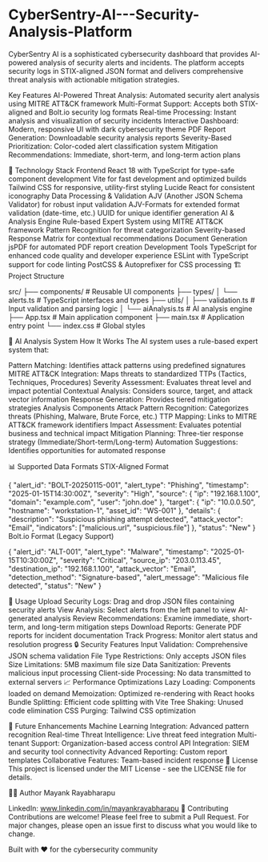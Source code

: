 # CyberSentry-AI---Security-Analysis-Platform
CyberSentry AI is a sophisticated cybersecurity dashboard that provides AI-powered analysis of security alerts and incidents. The platform accepts security logs in STIX-aligned JSON format and delivers comprehensive threat analysis with actionable mitigation strategies.

Key Features
AI-Powered Threat Analysis: Automated security alert analysis using MITRE ATT&CK framework
Multi-Format Support: Accepts both STIX-aligned and Bolt.io security log formats
Real-time Processing: Instant analysis and visualization of security incidents
Interactive Dashboard: Modern, responsive UI with dark cybersecurity theme
PDF Report Generation: Downloadable security analysis reports
Severity-Based Prioritization: Color-coded alert classification system
Mitigation Recommendations: Immediate, short-term, and long-term action plans

🚀 Technology Stack
Frontend
React 18 with TypeScript for type-safe component development
Vite for fast development and optimized builds
Tailwind CSS for responsive, utility-first styling
Lucide React for consistent iconography
Data Processing & Validation
AJV (Another JSON Schema Validator) for robust input validation
AJV-Formats for extended format validation (date-time, etc.)
UUID for unique identifier generation
AI & Analysis Engine
Rule-based Expert System using MITRE ATT&CK framework
Pattern Recognition for threat categorization
Severity-based Response Matrix for contextual recommendations
Document Generation
jsPDF for automated PDF report creation
Development Tools
TypeScript for enhanced code quality and developer experience
ESLint with TypeScript support for code linting
PostCSS & Autoprefixer for CSS processing
🏗️ Project Structure

src/
├── components/           # Reusable UI components
├── types/
│   └── alerts.ts        # TypeScript interfaces and types
├── utils/
│   ├── validation.ts    # Input validation and parsing logic
│   └── aiAnalysis.ts    # AI analysis engine
├── App.tsx              # Main application component
├── main.tsx             # Application entry point
└── index.css            # Global styles

🧠 AI Analysis System
How It Works
The AI system uses a rule-based expert system that:

Pattern Matching: Identifies attack patterns using predefined signatures
MITRE ATT&CK Integration: Maps threats to standardized TTPs (Tactics, Techniques, Procedures)
Severity Assessment: Evaluates threat level and impact potential
Contextual Analysis: Considers source, target, and attack vector information
Response Generation: Provides tiered mitigation strategies
Analysis Components
Attack Pattern Recognition: Categorizes threats (Phishing, Malware, Brute Force, etc.)
TTP Mapping: Links to MITRE ATT&CK framework identifiers
Impact Assessment: Evaluates potential business and technical impact
Mitigation Planning: Three-tier response strategy (Immediate/Short-term/Long-term)
Automation Suggestions: Identifies opportunities for automated response

📊 Supported Data Formats
STIX-Aligned Format

{
  "alert_id": "BOLT-20250115-001",
  "alert_type": "Phishing",
  "timestamp": "2025-01-15T14:30:00Z",
  "severity": "High",
  "source": {
    "ip": "192.168.1.100",
    "domain": "example.com",
    "user": "john.doe"
  },
  "target": {
    "ip": "10.0.0.50",
    "hostname": "workstation-1",
    "asset_id": "WS-001"
  },
  "details": {
    "description": "Suspicious phishing attempt detected",
    "attack_vector": "Email",
    "indicators": ["malicious.url", "suspicious.file"]
  },
  "status": "New"
}
Bolt.io Format (Legacy Support)

{
  "alert_id": "ALT-001",
  "alert_type": "Malware",
  "timestamp": "2025-01-15T10:30:00Z",
  "severity": "Critical",
  "source_ip": "203.0.113.45",
  "destination_ip": "192.168.1.100",
  "attack_vector": "Email",
  "detection_method": "Signature-based",
  "alert_message": "Malicious file detected",
  "status": "New"
}

🎯 Usage
Upload Security Logs: Drag and drop JSON files containing security alerts
View Analysis: Select alerts from the left panel to view AI-generated analysis
Review Recommendations: Examine immediate, short-term, and long-term mitigation steps
Download Reports: Generate PDF reports for incident documentation
Track Progress: Monitor alert status and resolution progress
🔒 Security Features
Input Validation: Comprehensive JSON schema validation
File Type Restrictions: Only accepts JSON files
Size Limitations: 5MB maximum file size
Data Sanitization: Prevents malicious input processing
Client-side Processing: No data transmitted to external servers
📈 Performance Optimizations
Lazy Loading: Components loaded on demand
Memoization: Optimized re-rendering with React hooks
Bundle Splitting: Efficient code splitting with Vite
Tree Shaking: Unused code elimination
CSS Purging: Tailwind CSS optimization

🔮 Future Enhancements
Machine Learning Integration: Advanced pattern recognition
Real-time Threat Intelligence: Live threat feed integration
Multi-tenant Support: Organization-based access control
API Integration: SIEM and security tool connectivity
Advanced Reporting: Custom report templates
Collaborative Features: Team-based incident response
📝 License
This project is licensed under the MIT License - see the LICENSE file for details.

👨‍💻 Author
Mayank Rayabharapu

LinkedIn: www.linkedin.com/in/mayankrayabharapu 
🤝 Contributing
Contributions are welcome! Please feel free to submit a Pull Request. For major changes, please open an issue first to discuss what you would like to change.

Built with ❤️ for the cybersecurity community

